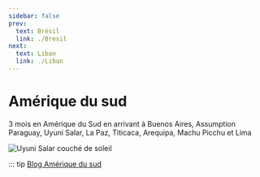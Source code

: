 ```yaml
---
sidebar: false
prev: 
  text: Brésil
  link: ./Bresil
next: 
  text: Liban
  link: ./Liban
---
```


# Amérique du sud

3 mois en Amérique du Sud en arrivant à Buenos Aires, Assumption Paraguay, Uyuni Salar, La Paz, Titicaca, Arequipa, Machu Picchu et Lima

<img :src="$withBase('/img/ameriquedusud.jpg')" alt="Uyuni Salar couché de soleil">

::: tip
[Blog Amérique du sud](http://ameriquedusud.rouquin.me/)
